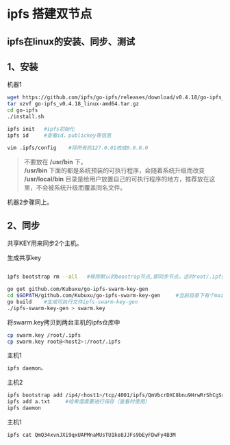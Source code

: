 # ipfs 搭建双节点

## ipfs在linux的安装、同步、测试

## 1、安装

机器1

```bash
wget https://github.com/ipfs/go-ipfs/releases/download/v0.4.18/go-ipfs_v0.4.18_linux-amd64.tar.gz
tar xzvf go-ipfs_v0.4.18_linux-amd64.tar.gz
cd go-ipfs
./install.sh

ipfs init   #ipfs初始化
ipfs id     #查看id，publickey等信息

vim .ipfs/config    #将所有的127.0.01改成0.0.0.0
```

> 不要放在 **/usr/bin** 下。  
> **/usr/bin** 下面的都是系统预装的可执行程序，会随着系统升级而改变  
> **/usr/local/bin** 目录是给用户放置自己的可执行程序的地方，推荐放在这里，不会被系统升级而覆盖同名文件。

机器2步骤同上。

## 2、同步

共享KEY用来同步2个主机。

生成共享key

```bash

ipfs bootstrap rm --all   #移除默认的boostrap节点,即同步节点，这时root/.ipfs/config中的bootstrap信息被清空

go get github.com/Kubuxu/go-ipfs-swarm-key-gen
cd $GOPATH/github.com/Kubuxu/go-ipfs-swarm-key-gen     #当前目录下有个main.go
go build    #生成可执行文件ipfs-swarm-key-gen
./ipfs-swarm-key-gen > swarm.key
```

将swarm.key拷贝到两台主机的ipfs仓库中

```bash
cp swarm.key /root/.ipfs
cp swarm.key root@<host2>:/root/.ipfs
```

主机1

```bash
ipfs daemon。
```

主机2

```bash
ipfs bootstrap add /ip4/<host1>/tcp/4001/ipfs/QmVbcrDXC8bnu9HrwRrShCgSri6Dp9C9ZGtdviuuu3yRv2
ipfs add a.txt     #哈希值需要进行保存（查看时使用）
ipfs daemon
```

主机1

```bash
ipfs cat QmQ34xvnJXi9qxUAPMnaMUsTU1ke8JJFs9bEyFDwFy4B3M
```